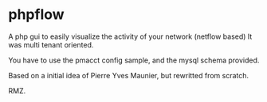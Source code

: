 # phpflow
A php gui to easily visualize the activity of your network (netflow based)
It was multi tenant oriented.

You have to use the pmacct config sample, and the mysql schema provided.

Based on a initial idea of Pierre Yves Maunier, but rewritted from scratch.

RMZ.
